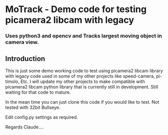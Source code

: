 # MoTrack - Demo code for testing picamera2 libcam with legacy
### Uses python3 and opencv and Tracks largest moving object in camera view.


## Introduction
This is just some demo working code to test using picamera2 libcam library with legacy code used in some of my 
other projects like speed-camera, pi-timolo, Etc.
I will update my other projects to make compatible with picamera2 libcam python library that is currently still in development.
Still waiting for that code to mature.

In the mean time you can just clone this code if you would like to test.  Not tested with 32bit Bullseye.

Edit config.py settings as required.

Regards Claude....
